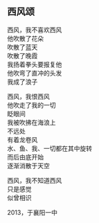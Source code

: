 ## 西风颂

西风，我不喜欢西风<br>
他吹散了花朵<br>
吹散了蓝天<br>
吹散了晚霞<br>
我扬着拳头要报复他<br>
他吹弯了直冲的头发<br>
我成了浪子<br>

西风，我恨西风<br>
他吹走了我的一切<br>
眨眼间<br>
我被吹拂在海浪上<br>
不远处<br>
有着龙卷风<br>
水、鱼、我、一切都在其中旋转<br>
而后由底开始<br>
逐渐消散于天空<br>

西风，我不知道西风<br>
只是感觉<br>
似曾相识<br>

2013，于襄阳一中